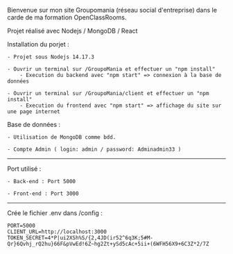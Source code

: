 Bienvenue sur mon site Groupomania (réseau social d'entreprise) dans le carde de ma formation OpenClassRooms.

Projet réalisé avec Nodejs / MongoDB / React

Installation du porjet :

	- Projet sous Nodejs 14.17.3

	- Ouvrir un terminal sur /GroupoMania et effectuer un "npm install" 
		- Execution du backend avec "npm start" => connexion à la base de données
	
	- Ouvrir un terminal sur /GroupoMania/client et effectuer un "npm install"
		- Execution du frontend avec "npm start" => affichage du site sur une page internet

Base de données :

	- Utilisation de MongoDB comme bdd.

	- Compte Admin ( login: admin / password: Adminadmin33 )

-----------------------------------------------------------------------------------------------------------------

Port utilisé :

	- Back-end : Port 5000 

	- Front-end : Port 3000

-----------------------------------------------------------------------------------------------------------------

Crée le fichier .env dans /config :

	PORT=5000
	CLIENT_URL=http://localhost:3000
	TOKEN_SECRET=4*P|ui2XSh%S/{2,4JD(ir52^6q3K;5#M-Qr}6Qvhj_rQ2hu}66F&pVwEd!6Z~hg2Zt+ySd5cAc+5ii+(6WFH56X9+6C3Z*2/7Z

